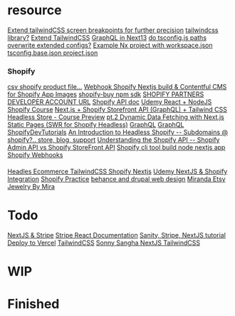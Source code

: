 # resource

[Extend tailwindCSS screen breakpoints for further precision]("")
[tailwindcss library?]("headlessui.dev")
[Extend TailwindCSS]("https://web-crunch.com/posts/how-to-extend-tailwind-css")
[GraphQL in Next13]("https://www.youtube.com/watch?v=yuzvcZ6yTho")
[do tsconfig.js paths overwrite extended configs?]("")
[Example Nx project with workspace.json tsconfig.base.json project.json]("https://github.com/nrwl/nx-examples/blob/master/workspace.json")

### Shopify

[csv shopify product file...]("")
[Webhook Shopify Nextjs build & Contentful CMS for Shopify App Images]("https://www.udemy.com/course/build-a-custom-shopify-storefront-using-react-headless-cms/learn/lecture/24307120#overview")
[shopify-buy npm sdk]("https://www.npmjs.com/package/shopify-buy")
[SHOPIFY PARTNERS DEVELOPER ACCOUNT URL]("https://partners.shopify.com/2756252/notifications")
[Shopify API doc]("https://shopify.dev/custom-storefronts/cart/manage")
[Udemy React + NodeJS Shopify Course]("https://www.udemy.com/course/build-a-custom-shopify-storefront-using-react-headless-cms/learn/lecture/24284350#overview")
[Next.js + Shopify Storefront API (GraphQL) + Tailwind CSS Headless Store - Course Preview]("https://www.youtube.com/watch?v=RgGItagzlGo")
[pt.2 Dynamic Data Fetching with Next.js Static Pages (SWR for Shopify Headless)]("https://www.youtube.com/watch?v=sFYEpseLriU")
[GraphQL]("https://www.youtube.com/watch?v=ARgQ4oK0Mz8")
[GraphQL]("https://www.youtube.com/watch?v=S4hTq_3yQrk")
[ShopifyDevTutorials]("https://www.youtube.com/watch?v=SrtOXwjXJ1w&list=PLvQF73bM4-5XkNPtyJoyktou_KMQhitph")
[]("https://www.youtube.com/watch?v=bbd8zLhtONA&list=PLvQF73bM4-5VWJtf8868nP9aGwGY7UjL3")
[]("https://www.youtube.com/watch?v=PIXN032XJJ8")
[]("https://www.youtube.com/watch?v=9THOf6DVoag")
[]("https://www.youtube.com/watch?v=U2nIleAHQXE")
[]("https://www.youtube.com/watch?v=a8V_vAvTv0o")
[]("https://www.youtube.com/watch?v=Yn9kAx2h-8w")
[]("https://www.youtube.com/watch?v=cwJa24UK-Cw")
[An Introduction to Headless Shopify -- Subdomains @ shopify?.. store, blog, support]("https://www.youtube.com/watch?v=a8V_vAvTv0o")
[Understanding the Shopify API -- Shopify Admin API vs Shopify StoreFront API]("https://www.youtube.com/watch?v=U2nIleAHQXE")
[Shopify cli tool build node nextjs app]("https://www.youtube.com/watch?v=PIXN032XJJ8")
[Shopify Webhooks]("https://www.youtube.com/watch?v=FO2ch1wxfcQ&list=PLvQF73bM4-5XkNPtyJoyktou_KMQhitph&index=2")

####

[Headles Ecommerce TailwindCSS Shopify Nextjs]("https://www.youtube.com/watch?v=xNMYz74zNHM")
[Udemy NextJS & Shopify Integration]("https://www.udemy.com/course/next-js-typescript-with-shopify-integration-full-guide/learn/lecture/27422200#overview")
[Shopify Practice]("https://jewelrybymira.myshopify.com/admin")
[behance and drupal web design]("")
[Miranda Etsy Jewelry By Mira]("https://www.etsy.com/shop/JewelryDesignsbyMira?campaign_label=out_for_delivery_notification_registered_buyer&utm_source=transactional&utm_campaign=out_for_delivery_notification_registered_buyer_010170_1022701376103_1_0&utm_medium=email&utm_content=&email_sent=1671209332&euid=WLfCRfwRQiSdEoK9qN3347UzhF45&eaid=1123309089321&x_eaid=6df52821aa&verification_code=427a91762f0926e273073097fe1fe21c")

# Todo

[NextJS & Stripe]("https://www.youtube.com/watch?v=YQjB1ZjTj8c")
[Stripe React Documentation]("https://stripe.com/docs/stripe-js/react")
[Sanity, Stripe, NextJS tutorial]("https://www.sanity.io/guides/building-ecommerce-sites-with-the-stripe-api")
[Deploy to Vercel]("https://nx.dev/recipes/other/deploy-nextjs-to-vercel")
[TailwindCSS]("https://nx.dev/recipes/other/using-tailwind-css-in-react")
[Sonny Sangha NextJS TailwindCSS]("https://www.youtube.com/watch?v=urgi2iz9P6U&t=8294s")

# WIP

# Finished

